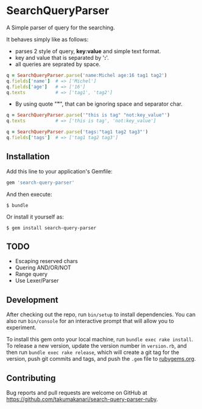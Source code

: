 # SearchQueryParser

A Simple parser of query for the searching.

It behaves simply like as follows:

- parses 2 style of query, **key:value** and simple text format.
 - key and value that is separated by '**:**'.
 - all queries are seprated by space.

```ruby
q = SearchQueryParser.parse('name:Michel age:16 tag1 tag2')
q.fields['name']  # => ['Michel']
q.fields['age']   # => ['16']
q.texts           # => ['tag1', 'tag2']
```

- By using quote "**"**", that can be ignoring space and separator char.

```ruby
q = SearchQueryParser.parse('"this is tag" "not:key_value"')
q.texts           # => ['this is tag', 'not:key_value']

q = SearchQueryParser.parse('tags:"tag1 tag2 tag3"')
q.fields['tags']  # => ['tag1 tag2 tag3']
```

## Installation

Add this line to your application's Gemfile:

```ruby
gem 'search-query-parser'
```

And then execute:

    $ bundle

Or install it yourself as:

    $ gem install search-query-parser

## TODO

- Escaping reserved chars
- Quering AND/OR/NOT
- Range query
- Use Lexer/Parser

## Development

After checking out the repo, run `bin/setup` to install dependencies. You can also run `bin/console` for an interactive prompt that will allow you to experiment.

To install this gem onto your local machine, run `bundle exec rake install`. To release a new version, update the version number in `version.rb`, and then run `bundle exec rake release`, which will create a git tag for the version, push git commits and tags, and push the `.gem` file to [rubygems.org](https://rubygems.org).

## Contributing

Bug reports and pull requests are welcome on GitHub at https://github.com/takumakanari/search-query-parser-ruby.
